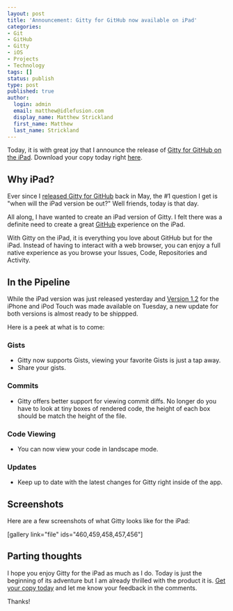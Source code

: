 ```yaml
---
layout: post
title: 'Announcement: Gitty for GitHub now available on iPad'
categories:
- Git
- GitHub
- Gitty
- iOS
- Projects
- Technology
tags: []
status: publish
type: post
published: true
author:
  login: admin
  email: matthew@idlefusion.com
  display_name: Matthew Strickland
  first_name: Matthew
  last_name: Strickland
---
```

Today, it is with great joy that I announce the release of [Gitty for GitHub on the iPad](http://my.mstrick.com/gittyipad). Download your copy today right [here](http://my.mstrick.com/gittyipad).

<!-- more -->

## Why iPad?

Ever since I [released Gitty for GitHub](http://mstrick.com/gitty-for-github/) back in May, the #1 question I get is "when will the iPad version be out?" Well friends, today is that day.

All along, I have wanted to create an iPad version of Gitty. I felt there was a definite need to create a great [GitHub](http://github.com) experience on the iPad.

With Gitty on the iPad, it is everything you love about GitHub but for the iPad. Instead of having to interact with a web browser, you can enjoy a full native experience as you browse your Issues, Code, Repositories and Activity.

## In the Pipeline

While the iPad version was just released yesterday and [Version 1.2](https://github.com/mps/GittyFeedback/blob/master/handsetupdates.md) for the iPhone and iPod Touch was made available on Tuesday, a new update for both versions is almost ready to be shippped.

Here is a peek at what is to come:

### Gists

* Gitty now supports Gists, viewing your favorite Gists is just a tap away.
* Share your gists.

### Commits

* Gitty offers better support for viewing commit diffs. No longer do you have to look at tiny boxes of rendered code, the height of each box should be match the height of the file.

### Code Viewing

* You can now view your code in landscape mode.

### Updates

* Keep up to date with the latest changes for Gitty right inside of the app.

## Screenshots

Here are a few screenshots of what Gitty looks like for the iPad:

[gallery link="file" ids="460,459,458,457,456"]

## Parting thoughts

I hope you enjoy Gitty for the iPad as much as I do. Today is just the beginning of its adventure but I am already thrilled with the product it is. [Get your copy today](http://my.mstrick.com/gittyipad) and let me know your feedback in the comments.

Thanks!
